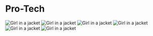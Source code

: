 # Pro-Tech
<img src="https://c.top4top.io/p_29836tl791.png" alt="Girl in a jacket" >
<img src="https://e.top4top.io/p_298390d3o1.png" alt="Girl in a jacket" >
<img src="https://f.top4top.io/p_29836rn672.png" alt="Girl in a jacket" >
<img src="https://c.top4top.io/p_2983vr3sz1.jpg" alt="Girl in a jacket">
<img src="https://d.top4top.io/p_298307to72.png" alt="Girl in a jacket">
<img src="https://e.top4top.io/p_2983zihwm3.png" alt="Girl in a jacket">
